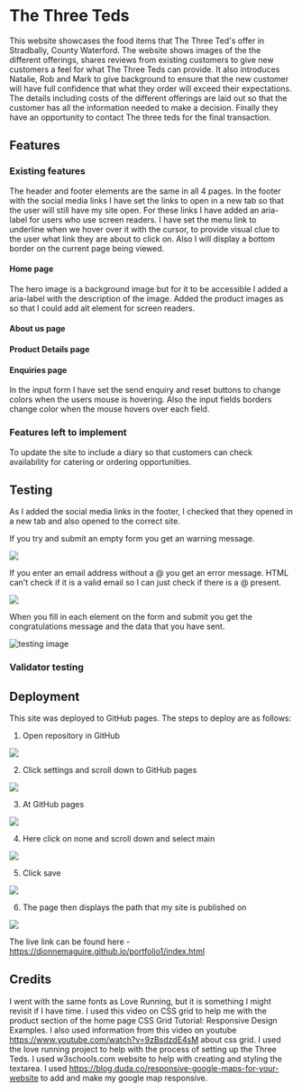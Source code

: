 # The Three Teds

This website showcases the food items that The Three Ted's offer in Stradbally, County Waterford.  The website shows images of the the different offerings, shares reviews from existing customers to give new customers a feel for what The Three Teds can provide.  It also introduces Natalie, Rob and Mark to give background to ensure that the new customer will have full confidence that what they order will exceed their expectations. The details including costs of the different offerings are laid out so that the customer has all the information needed to make a decision. Finally they have an opportunity to contact The three teds for the final transaction.

## Features

### Existing features
The header and footer elements are the same in all 4 pages.
In the footer with the social media links I have set the links to open in a new tab so that the user will still have my site open. For these links I have added an aria-label for users who use screen readers.
I have set the menu link to underline when we hover over it with the cursor, to provide visual clue to the user what link they are about to click on. Also I will display a bottom border on the current page being viewed.
#### Home page
The hero image is a background image but for it to be accessible I added a aria-label with the description of the image.
Added the product images as <img> so that I could add alt element for screen readers.

#### About us page

#### Product Details page

#### Enquiries page
In the input form I have set the send enquiry and reset buttons to change colors when the users mouse is hovering. Also the input fields borders change color when the mouse hovers over each field.
### Features left to implement
To update the site to include a diary so that customers can check availability for catering or ordering opportunities.

## Testing
As I added the social media links in the footer, I checked that they opened in a new tab and also opened to the correct site.

If you try and submit an empty form you get an warning message.

![](assets/images/test-empty-form.png)

If you enter an email address without a @ you get an error message.  HTML can't check if it is a valid email so I can just check if there is a @ present.

![](assets/images/test-incorrect-email.png)

When you fill in each element on the form and submit you get the congratulations message and the data that you have sent.

![testing image](assets/images/Test1.png)


### Validator testing

## Deployment
This site was deployed to GitHub pages. The steps to deploy are as follows:

1. Open repository in GitHub

![](assets/images/deployment1.png)

2. Click settings and scroll down to GitHub pages

![](assets/images/deployment2.png)

3. At GitHub pages

![](assets/images/deployment3.png)

4. Here click on none and scroll down and select main

![](assets/images/deployment4.png)

5. Click save

![](assets/images/deployment5.png)

6. The page then displays the path that my site is published on

![](assets/images/deployment6.png)

The live link can be found here - https://dionnemaguire.github.io/portfolio1/index.html

## Credits
I went with the same fonts as Love Running, but it is something I might revisit if I have time.
I used this video on CSS grid to help me with the product section of the home page CSS Grid Tutorial: Responsive Design Examples.
I also used information from this video on youtube https://www.youtube.com/watch?v=9zBsdzdE4sM about css grid.
I used the love running project to help with the process of setting up the Three Teds.
I used w3schools.com website to help with creating and styling the textarea.
I used https://blog.duda.co/responsive-google-maps-for-your-website to add and make my google map responsive.
